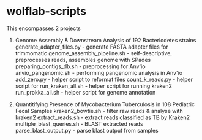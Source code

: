 # wolflab-scripts

This encompasses 2 projects 
1. Genome Assembly & Downstream Analysis of 192 Bacteriodetes strains  
generate_adapter_files.py - generate FASTA adapter files for trimmomatic
genome_assembly_pipeline.sh - self-descriptive, preprocesses reads, assembles genome with SPades
preparing_contigs_db.sh - preprocessing for Anv'io
anvio_pangenomic.sh - performing pangenomic analysis in Anv'io
add_zero.py - helper script to reformat files
count_k_reads.py - helper script for
run_kraken_all.sh - helper script for running kraken2
run_prokka_all.sh - helper script for genome annotation


2. Quantitifying Presence of Mycobacterium Tuberculosis in 108 Pediatric Fecal Samples
kraken2_bowtie.sh - filter raw reads & analyse with kraken2
extract_reads.sh - extract reads classified as TB by Kraken2
multiple_blast_queries.sh - BLAST extracted reads
parse_blast_output.py - parse blast output from samples 
